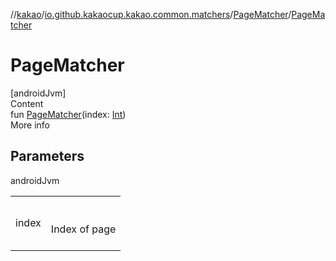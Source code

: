 //[kakao](../../../index.md)/[io.github.kakaocup.kakao.common.matchers](../index.md)/[PageMatcher](index.md)/[PageMatcher](-page-matcher.md)



# PageMatcher  
[androidJvm]  
Content  
fun [PageMatcher](-page-matcher.md)(index: [Int](https://kotlinlang.org/api/latest/jvm/stdlib/kotlin/-int/index.html))  
More info  


## Parameters  
  
androidJvm  
  
| | |
|---|---|
| <a name="io.github.kakaocup.kakao.common.matchers/PageMatcher/PageMatcher/#kotlin.Int/PointingToDeclaration/"></a>index| <a name="io.github.kakaocup.kakao.common.matchers/PageMatcher/PageMatcher/#kotlin.Int/PointingToDeclaration/"></a><br><br>Index of page<br><br>|
  
  



